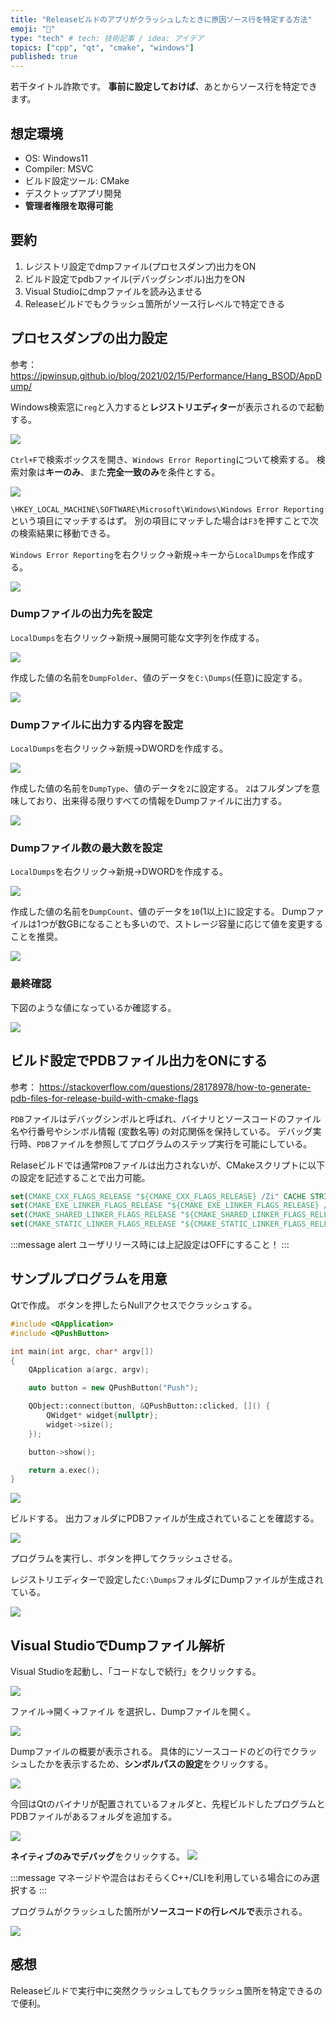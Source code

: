 ```yaml
---
title: "Releaseビルドのアプリがクラッシュしたときに原因ソース行を特定する方法"
emoji: "📘"
type: "tech" # tech: 技術記事 / idea: アイデア
topics: ["cpp", "qt", "cmake", "windows"]
published: true
---
```


若干タイトル詐欺です。
**事前に設定しておけば**、あとからソース行を特定できます。


## 想定環境

- OS: Windows11
- Compiler: MSVC
- ビルド設定ツール: CMake
- デスクトップアプリ開発
- **管理者権限を取得可能**

## 要約

1. レジストリ設定でdmpファイル(プロセスダンプ)出力をON
2. ビルド設定でpdbファイル(デバッグシンボル)出力をON
4. Visual Studioにdmpファイルを読み込ませる
5. Releaseビルドでもクラッシュ箇所がソース行レベルで特定できる


## プロセスダンプの出力設定

参考：
https://jpwinsup.github.io/blog/2021/02/15/Performance/Hang_BSOD/AppDump/

Windows検索窓に`reg`と入力すると**レジストリエディター**が表示されるので起動する。

![](/images/analysis-dmp-with-windbg/2023-12-03-11-17-45.png)

`Ctrl+F`で検索ボックスを開き、`Windows Error Reporting`について検索する。
検索対象は**キーのみ**、また**完全一致のみ**を条件とする。

![](/images/analysis-dmp-with-windbg/2023-12-03-11-21-41.png)


`\HKEY_LOCAL_MACHINE\SOFTWARE\Microsoft\Windows\Windows Error Reporting`という項目にマッチするはず。
別の項目にマッチした場合は`F3`を押すことで次の検索結果に移動できる。

`Windows Error Reporting`を右クリック→新規→キーから`LocalDumps`を作成する。

![](/images/analysis-dmp-with-windbg/2023-12-03-12-32-37.png)


### Dumpファイルの出力先を設定

`LocalDumps`を右クリック→新規→展開可能な文字列を作成する。

![](/images/analysis-dmp-with-windbg/2023-12-03-12-33-08.png)

作成した値の名前を`DumpFolder`、値のデータを`C:\Dumps`(任意)に設定する。

![](/images/analysis-dmp-with-windbg/2023-12-03-11-43-52.png)

### Dumpファイルに出力する内容を設定

`LocalDumps`を右クリック→新規→DWORDを作成する。

![](/images/analysis-dmp-with-windbg/2023-12-03-12-33-52.png)

作成した値の名前を`DumpType`、値のデータを`2`に設定する。
`2`はフルダンプを意味しており、出来得る限りすべての情報をDumpファイルに出力する。

![](/images/analysis-dmp-with-windbg/2023-12-03-11-51-09.png)

### Dumpファイル数の最大数を設定

`LocalDumps`を右クリック→新規→DWORDを作成する。

![](/images/analysis-dmp-with-windbg/2023-12-03-12-34-22.png)

作成した値の名前を`DumpCount`、値のデータを`10`(1以上)に設定する。
Dumpファイルは1つが数GBになることも多いので、ストレージ容量に応じて値を変更することを推奨。

![](/images/analysis-dmp-with-windbg/2023-12-03-11-54-06.png)

### 最終確認

下図のような値になっているか確認する。

![](/images/analysis-dmp-with-windbg/2023-12-03-12-34-47.png)


## ビルド設定でPDBファイル出力をONにする

参考：
https://stackoverflow.com/questions/28178978/how-to-generate-pdb-files-for-release-build-with-cmake-flags

`PDB`ファイルはデバッグシンボルと呼ばれ、バイナリとソースコードのファイル名や行番号やシンボル情報 (変数名等) の対応関係を保持している。
デバッグ実行時、`PDB`ファイルを参照してプログラムのステップ実行を可能にしている。

Relaseビルドでは通常`PDB`ファイルは出力されないが、CMakeスクリプトに以下の設定を記述することで出力可能。

```cmake
set(CMAKE_CXX_FLAGS_RELEASE "${CMAKE_CXX_FLAGS_RELEASE} /Zi" CACHE STRING "" FORCE)
set(CMAKE_EXE_LINKER_FLAGS_RELEASE "${CMAKE_EXE_LINKER_FLAGS_RELEASE} /DEBUG /OPT:REF /OPT:ICF" CACHE STRING "" FORCE)
set(CMAKE_SHARED_LINKER_FLAGS_RELEASE "${CMAKE_SHARED_LINKER_FLAGS_RELEASE} /DEBUG /OPT:REF /OPT:ICF" CACHE STRING "" FORCE)
set(CMAKE_STATIC_LINKER_FLAGS_RELEASE "${CMAKE_STATIC_LINKER_FLAGS_RELEASE} /DEBUG /OPT:REF /OPT:ICF" CACHE STRING "" FORCE)
```

:::message alert
ユーザリリース時には上記設定はOFFにすること！
:::


## サンプルプログラムを用意

Qtで作成。
ボタンを押したらNullアクセスでクラッシュする。

```cpp
#include <QApplication>
#include <QPushButton>

int main(int argc, char* argv[])
{
    QApplication a(argc, argv);

    auto button = new QPushButton("Push");

    QObject::connect(button, &QPushButton::clicked, []() {
        QWidget* widget{nullptr};
        widget->size();
    });

    button->show();

    return a.exec();
}
```
![](/images/analysis-dmp-with-windbg/2023-12-03-13-19-03.png)

ビルドする。
出力フォルダにPDBファイルが生成されていることを確認する。

![](/images/analysis-dmp-with-windbg/2023-12-03-13-20-24.png)

プログラムを実行し、ボタンを押してクラッシュさせる。

レジストリエディターで設定した`C:\Dumps`フォルダにDumpファイルが生成されている。

![](/images/analysis-dmp-with-windbg/2023-12-03-13-21-59.png)


## Visual StudioでDumpファイル解析


Visual Studioを起動し、「コードなしで続行」をクリックする。

![](/images/analysis-dmp-with-windbg/2023-12-03-13-31-07.png)

ファイル→開く→ファイル を選択し、Dumpファイルを開く。

![](/images/analysis-dmp-with-windbg/2023-12-03-13-31-39.png)

Dumpファイルの概要が表示される。
具体的にソースコードのどの行でクラッシュしたかを表示するため、**シンボルパスの設定**をクリックする。

![](/images/analysis-dmp-with-windbg/2023-12-03-13-33-51.png)

今回はQtのバイナリが配置されているフォルダと、先程ビルドしたプログラムとPDBファイルがあるフォルダを追加する。

![](/images/analysis-dmp-with-windbg/2023-12-03-13-35-24.png)

**ネイティブのみでデバッグ**をクリックする。
![](/images/analysis-dmp-with-windbg/2023-12-03-13-36-50.png)

:::message
マネージドや混合はおそらくC++/CLIを利用している場合にのみ選択する
:::


プログラムがクラッシュした箇所が**ソースコードの行レベルで**表示される。

![](/images/analysis-dmp-with-windbg/2023-12-03-13-38-54.png)


## 感想

Releaseビルドで実行中に突然クラッシュしてもクラッシュ箇所を特定できるので便利。